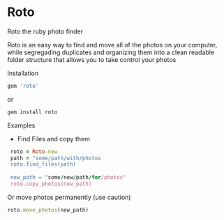 # Roto
Roto the ruby photo finder


Roto is an easy way to find and move all of the photos on your computer, while segregading duplicates and organizing them into 
a clean readable folder structure that allows you to take control your photos


Installation

```ruby
gem 'roto' 
```
or 
```ruby
gem install roto
```
Examples

- Find Files and copy them
```ruby
 roto = Roto.new
 path = "some/path/with/photos
 roto.find_files(path)
 
 new_path = "some/new/path/for/photos"
 roto.copy_photos(new_path)
 ```
 
 Or move photos permanently (use caution)
 ```ruby
 roto.move_photos(new_path)
```
